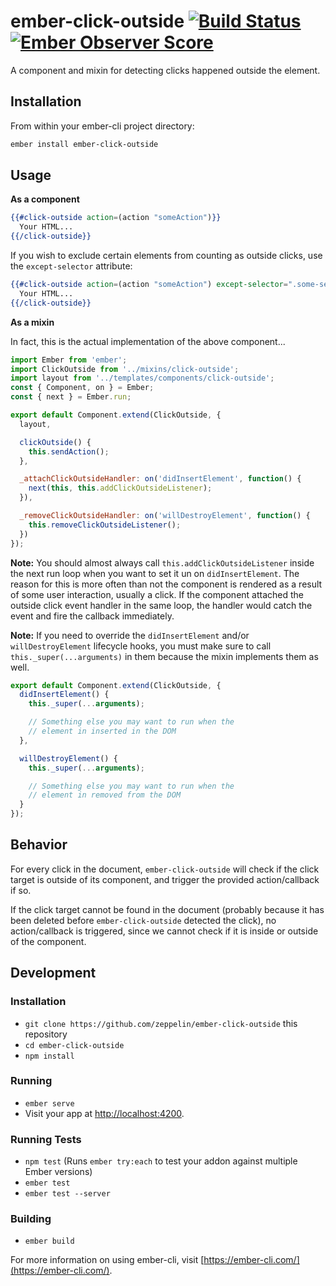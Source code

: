 # ember-click-outside [![Build Status](https://travis-ci.org/zeppelin/ember-click-outside.svg)](https://travis-ci.org/zeppelin/ember-click-outside) [![Ember Observer Score](http://emberobserver.com/badges/ember-click-outside.svg)](http://emberobserver.com/addons/ember-click-outside)

A component and mixin for detecting clicks happened outside the element.

## Installation

From within your ember-cli project directory:

```bash
ember install ember-click-outside
```

## Usage

**As a component**

```hbs
{{#click-outside action=(action "someAction")}}
  Your HTML...
{{/click-outside}}
```

If you wish to exclude certain elements from counting as outside clicks, use
the `except-selector` attribute:

```hbs
{{#click-outside action=(action "someAction") except-selector=".some-selector"}}
  Your HTML...
{{/click-outside}}
```

**As a mixin**

In fact, this is the actual implementation of the above component...

```js
import Ember from 'ember';
import ClickOutside from '../mixins/click-outside';
import layout from '../templates/components/click-outside';
const { Component, on } = Ember;
const { next } = Ember.run;

export default Component.extend(ClickOutside, {
  layout,

  clickOutside() {
    this.sendAction();
  },

  _attachClickOutsideHandler: on('didInsertElement', function() {
    next(this, this.addClickOutsideListener);
  }),

  _removeClickOutsideHandler: on('willDestroyElement', function() {
    this.removeClickOutsideListener();
  })
});

```

**Note:** You should almost always call `this.addClickOutsideListener` inside
the next run loop when you want to set it un on `didInsertElement`. The reason
for this is more often than not the component is rendered as a result of some
user interaction, usually a click. If the component attached the outside click
event handler in the same loop, the handler would catch the event and fire the
callback immediately.

**Note:** If you need to override the `didInsertElement` and/or
`willDestroyElement` lifecycle hooks, you must make sure to call
`this._super(...arguments)` in them because the mixin implements them as well.

```js
export default Component.extend(ClickOutside, {
  didInsertElement() {
    this._super(...arguments);

    // Something else you may want to run when the
    // element in inserted in the DOM
  },

  willDestroyElement() {
    this._super(...arguments);

    // Something else you may want to run when the
    // element in removed from the DOM
  }
});
```

## Behavior

For every click in the document, `ember-click-outside` will check if the click target is outside of its component, and trigger the provided action/callback if so.

If the click target cannot be found in the document (probably because it has been deleted before `ember-click-outside` detected the click), no action/callback is triggered, since we cannot check if it is inside or outside of the component.

## Development

### Installation

* `git clone https://github.com/zeppelin/ember-click-outside` this repository
* `cd ember-click-outside`
* `npm install`

### Running

* `ember serve`
* Visit your app at [http://localhost:4200](http://localhost:4200).

### Running Tests

* `npm test` (Runs `ember try:each` to test your addon against multiple Ember versions)
* `ember test`
* `ember test --server`

### Building

* `ember build`

For more information on using ember-cli, visit [https://ember-cli.com/](https://ember-cli.com/).
